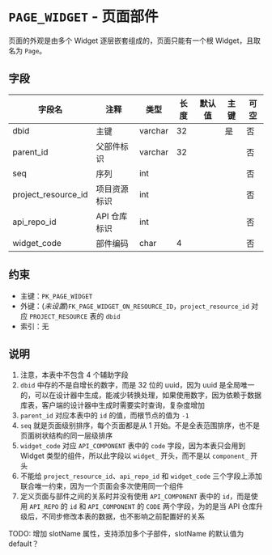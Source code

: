 # `PAGE_WIDGET` - 页面部件

页面的外观是由多个 Widget 逐层嵌套组成的，页面只能有一个根 Widget，且取名为 `Page`。

## 字段

| 字段名              | 注释         | 类型    | 长度 | 默认值 | 主键 | 可空 |
| ------------------- | ------------ | ------- | ---- | ------ | ---- | ---- |
| dbid                | 主键         | varchar | 32   |        | 是   | 否   |
| parent_id           | 父部件标识   | varchar | 32   |        |      | 否   |
| seq                 | 序列         | int     |      |        |      | 否   |
| project_resource_id | 项目资源标识 | int     |      |        |      | 否   |
| api_repo_id         | API 仓库标识 | int     |      |        |      | 否   |
| widget_code         | 部件编码     | char    | 4    |        |      | 否   |

## 约束

* 主键：`PK_PAGE_WIDGET`
* 外键：(*未设置*)`FK_PAGE_WIDGET_ON_RESOURCE_ID`，`project_resource_id` 对应 `PROJECT_RESOURCE` 表的 `dbid`
* 索引：无

## 说明

1. 注意，本表中不包含 4 个辅助字段
2. `dbid` 中存的不是自增长的数字，而是 32 位的 uuid，因为 uuid 是全局唯一的，可以在设计器中生成，能减少转换处理，如果使用数字，因为依赖于数据库表，客户端的设计器中生成时需要实时查询，复杂度增加
3. `parent_id` 对应本表中的 `id` 的值，而根节点的值为 `-1`
4. `seq` 就是页面级别排序，每个页面都是从 1 开始。不是全表范围排序，也不是页面树状结构的同一层级排序
5. `widget_code` 对应 `API_COMPONENT` 表中的 `code` 字段，因为本表只会用到 Widget 类型的组件，所以此字段以 `widget_` 开头，而不是以 `component_` 开头
6. 不能给 `project_resource_id`、`api_repo_id` 和 `widget_code` 三个字段上添加联合唯一约束，因为一个页面会多次使用同一个组件
7. 定义页面与部件之间的关系时并没有使用 `API_COMPONENT` 表中的 `id`，而是使用 `API_REPO` 的 `id` 和 `API_COMPONENT` 的 `CODE` 两个字段，为的是当 API 仓库升级后，不同步修改本表的数据，也不影响之前配置好的关系


TODO: 增加 slotName 属性，支持添加多个子部件，slotName 的默认值为 default？
